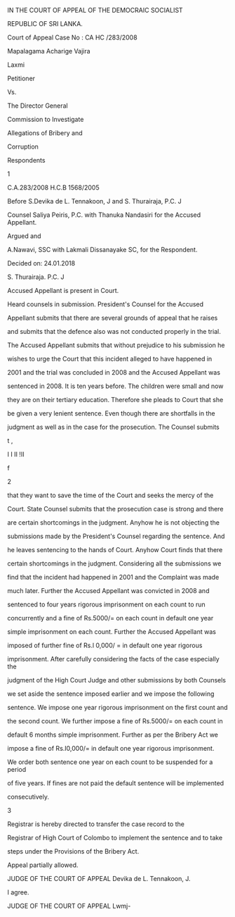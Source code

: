 IN THE COURT OF APPEAL OF THE DEMOCRAIC SOCIALIST

REPUBLIC OF SRI LANKA.

Court of Appeal Case No : CA HC /283/2008

Mapalagama Acharige Vajira

Laxmi

Petitioner

Vs.

The Director General

Commission to Investigate

Allegations of Bribery and

Corruption

Respondents

1

C.A.283/2008 H.C.B 1568/2005

Before S.Devika de L. Tennakoon, J and S. Thurairaja, P.C. J

Counsel Saliya Peiris, P.C. with Thanuka Nandasiri for the Accused Appellant.

Argued and

A.Nawavi, SSC with Lakmali Dissanayake SC, for the Respondent.

Decided on: 24.01.2018

S. Thurairaja. P.C. J

Accused Appellant is present in Court.

Heard counsels in submission. President's Counsel for the Accused

Appellant submits that there are several grounds of appeal that he raises

and submits that the defence also was not conducted properly in the trial.

The Accused Appellant submits that without prejudice to his submission he

wishes to urge the Court that this incident alleged to have happened in

2001 and the trial was concluded in 2008 and the Accused Appellant was

sentenced in 2008. It is ten years before. The children were small and now

they are on their tertiary education. Therefore she pleads to Court that she

be given a very lenient sentence. Even though there are shortfalls in the

judgment as well as in the case for the prosecution. The Counsel submits

t ,

I I II !II

f

2

that they want to save the time of the Court and seeks the mercy of the

Court. State Counsel submits that the prosecution case is strong and there

are certain shortcomings in the judgment. Anyhow he is not objecting the

submissions made by the President's Counsel regarding the sentence. And

he leaves sentencing to the hands of Court. Anyhow Court finds that there

certain shortcomings in the judgment. Considering all the submissions we

find that the incident had happened in 2001 and the Complaint was made

much later. Further the Accused Appellant was convicted in 2008 and

sentenced to four years rigorous imprisonment on each count to run

concurrently and a fine of Rs.5000/= on each count in default one year

simple imprisonment on each count. Further the Accused Appellant was

imposed of further fine of Rs.l 0,000/ = in default one year rigorous

imprisonment. After carefully considering the facts of the case especially the

judgment of the High Court Judge and other submissions by both Counsels

we set aside the sentence imposed earlier and we impose the following

sentence. We impose one year rigorous imprisonment on the first count and

the second count. We further impose a fine of Rs.5000/= on each count in

default 6 months simple imprisonment. Further as per the Bribery Act we

impose a fine of Rs.I0,000/= in default one year rigorous imprisonment.

We order both sentence one year on each count to be suspended for a period

of five years. If fines are not paid the default sentence will be implemented

consecutively.

3

Registrar is hereby directed to transfer the case record to the

Registrar of High Court of Colombo to implement the sentence and to take

steps under the Provisions of the Bribery Act.

Appeal partially allowed.

JUDGE OF THE COURT OF APPEAL Devika de L. Tennakoon, J.

I agree.

JUDGE OF THE COURT OF APPEAL Lwmj-